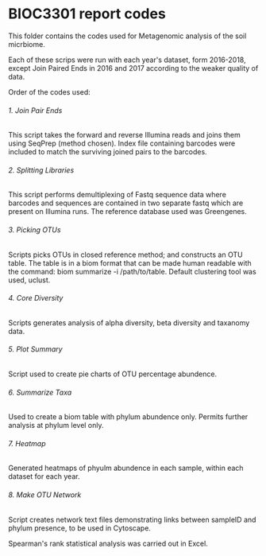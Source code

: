# BIOC3301 report codes

This folder contains the codes used for Metagenomic analysis of the soil micrbiome.

Each of these scrips were run with each year's dataset, form 2016-2018, except Join Paired Ends in 2016 and 2017 according to the weaker quality of data. 

Order of the codes used:

###### *1. Join Pair Ends*

This script takes the forward and reverse Illumina reads and joins them using SeqPrep (method chosen). Index file containing barcodes were included to match the surviving joined pairs to the barcodes.

###### *2. Splitting Libraries*

This script performs demultiplexing of Fastq sequence data where barcodes and sequences are contained in two separate fastq which are present on Illumina runs. The reference database used was Greengenes. 

###### *3. Picking OTUs*

Scripts picks OTUs in closed reference method; and constructs an OTU table. The table is in a biom format that can be made human readable with the command: biom summarize -i /path/to/table. Default clustering tool was used, uclust.

###### *4. Core Diversity*

Scripts generates analysis of alpha diversity, beta diversity and taxanomy data. 

###### *5. Plot Summary*

Script used to create pie charts of OTU percentage abundence.

###### *6. Summarize Taxa*

Used to create a biom table with phylum abundence only. Permits further analysis at phylum level only. 

###### *7. Heatmap*

Generated heatmaps of phyulm abundence in each sample, within each dataset for each year. 

###### *8. Make OTU Network*

Script creates network text files demonstrating links between sampleID and phylum presence, to be used in Cytoscape. 


Spearman's rank statistical analysis was carried out in Excel. 

